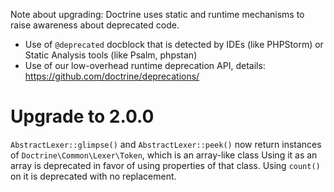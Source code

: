 Note about upgrading: Doctrine uses static and runtime mechanisms to raise
awareness about deprecated code.

- Use of `@deprecated` docblock that is detected by IDEs (like PHPStorm) or
  Static Analysis tools (like Psalm, phpstan)
- Use of our low-overhead runtime deprecation API, details:
  https://github.com/doctrine/deprecations/

# Upgrade to 2.0.0

`AbstractLexer::glimpse()` and `AbstractLexer::peek()` now return
instances of `Doctrine\Common\Lexer\Token`, which is an array-like class
Using it as an array is deprecated in favor of using properties of that class.
Using `count()` on it is deprecated with no replacement.

